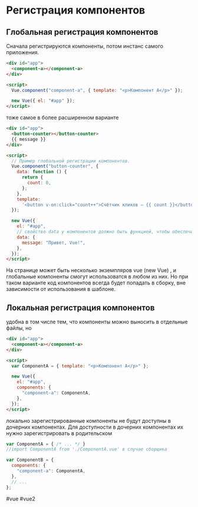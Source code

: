 # Регистрация компонентов

## Глобальная регистрация компонентов

Сначала регистрируются компоненты, потом инстанс самого приложения.

```html
<div id="app">
  <component-a></component-a>
</div>

<script>
  Vue.component("component-a", { template: "<p>Компонент А</p>" });

  new Vue({ el: "#app" });
</script>
```

тоже самое в более расширенном варианте

```html
<div id="app">
  <button-counter></button-counter>
  {{ message }}
</div>

<script>
  // Пример глобальной регистрации компонентов.
  Vue.component("button-counter", {
    data: function () {
      return {
        count: 0,
      };
    },
    template:
      '<button v-on:click="count++">Счётчик кликов — {{ count }}</button>',
  });

  new Vue({
    el: "#app",
    // свойство data у компонентов должно быть функцией, чтобы обеспечить независимую работу разных экземпляров одного компонента на странице.
    data: {
      message: "Привет, Vue!",
    },
  });
</script>
```

На странице может быть несколько экземпляров vue (new Vue) , и глобальные компоненты смогут использоватся в любом из них.
Но при таком варианте код компонентов всегда будет попадать в сборку, вне зависимости от использования в шаблоне.

## Локальная регистрация компонентов
удобна в том числе тем, что компоненты можно выносить в отдельные файлы, но

```html
<div id="app">
  <component-a></component-a>
</div>

<script>
  var ComponentA = { template: "<p>Компонент A</p>" };

  new Vue({
    el: "#app",
    components: {
      "component-a": ComponentA,
    },
  });
</script>
```

локально зарегистрированные компоненты не будут доступны в дочерних компонентах. Для доступности в дочерних компонентах
их нужно зарегистрировать в родительском

```js
var ComponentA = { /* ... */ }
//import ComponentA from './ComponentA.vue' в случае сборщика

var ComponentB = {
  components: {
    "component-a": ComponentA,
  },
  // ...
};
```


#vue #vue2